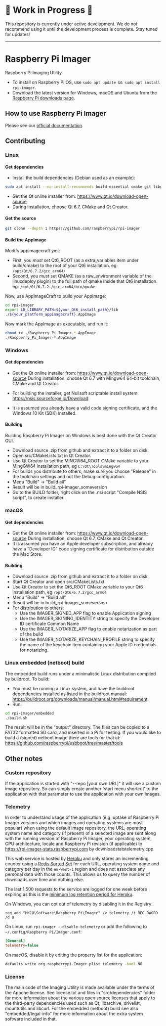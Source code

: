 # 🚧 Work in Progress 🚧

This repository is currently under active development. We do not recommend using it until the development process is complete. Stay tuned for updates!

---


# Raspberry Pi Imager

Raspberry Pi Imaging Utility

- To install on Raspberry Pi OS, use `sudo apt update && sudo apt install rpi-imager`.
- Download the latest version for Windows, macOS and Ubuntu from the [Raspberry Pi downloads page](https://www.raspberrypi.com/software/).

## How to use Raspberry Pi Imager

Please see our [official documentation](https://www.raspberrypi.com/documentation/computers/getting-started.html#raspberry-pi-imager).

## Contributing

### Linux

#### Get dependencies

- Install the build dependencies (Debian used as an example):

```sh
sudo apt install --no-install-recommends build-essential cmake git libgnutls28-dev
```

- Get the Qt online installer from: https://www.qt.io/download-open-source
- During installation, choose Qt 6.7, CMake and Qt Creator.

#### Get the source

```sh
git clone --depth 1 https://github.com/raspberrypi/rpi-imager
```

#### Build the AppImage

Modify appimagecraft.yml:

- First, you _must_ set Qt6_ROOT (as a extra_variables item under build/cmake) to the root of your Qt6 installation. eg: `/opt/Qt/6.7.2/gcc_arm64/`
- Second, you _must_ set QMAKE (as a raw_environment variable of the linuxdeploy plugin) to the full path of qmake inside that Qt6 installation. eg: `/opt/Qt/6.7.2./gcc_arm64/bin/qmake`

Now, use AppImageCraft to build your AppImage:

```sh
cd rpi-imager
export LD_LIBRARY_PATH=${your_Qt6_install_path}/lib
./${your_platform_appimagecraft}.AppImage
```

Now mark the AppImage as executable, and run it:

```sh
chmod +x ./Raspberry_Pi_Imager-*.AppImage
./Raspberry_Pi_Imager-*.AppImage
```

### Windows

#### Get dependencies

- Get the Qt online installer from: https://www.qt.io/download-open-source
During installation, choose Qt 6.7 with Mingw64 64-bit toolchain, CMake and Qt Creator.

- For building the installer, get Nullsoft scriptable install system: https://nsis.sourceforge.io/Download

- It is assumed you already have a valid code signing certificate, and the Windows 10 Kit (SDK) installed.

#### Building

Building Raspberry Pi Imager on Windows is best done with the Qt Creator GUI.

- Download source .zip from github and extract it to a folder on disk
- Open src/CMakeLists.txt in Qt Creator.
- Use Qt Creator to set the MINGW64_ROOT CMake variable to your MingGW64 installation path, eg `C:\Qt\Tools\mingw64`
- For builds you distribute to others, make sure you choose "Release" in the toolchain settings and not the Debug configuration.
- Menu "Build" -> "Build all"
- Result will be in build_rpi-imager_someversion
- Go to the BUILD folder, right click on the .nsi script "Compile NSIS script", to create installer.

### macOS

#### Get dependencies

- Get the Qt online installer from: https://www.qt.io/download-open-source
During installation, choose Qt 6.7, CMake and Qt Creator.
- It is assumed you have an Apple developer subscription, and already have a "Developer ID" code signing certificate for distribution outside the Mac Store.

#### Building

- Download source .zip from github and extract it to a folder on disk
- Start Qt Creator and open src/CMakeLists.txt
- Use Qt Creator to set the Qt6_ROOT CMake variable to your Qt6 installation path, eg `/opt/Qt6/6.7.2/gcc_arm64`
- Menu "Build" -> "Build all"
- Result will be in build_rpi-imager_someversion
- For distribution to others:
  - Use the IMAGER_SIGNED_APP flag to enable Application signing
  - Use the IMAGER_SIGNING_IDENTITY string to specify the Developer ID certificate Common Name
  - Use the IMAGER_NOTARIZE_APP flag to enable notarization as part of the build
  - Use the IMAGER_NOTARIZE_KEYCHAIN_PROFILE string to specify the name of the keychain item containing your Apple ID credentials for notarizing.

### Linux embedded (netboot) build

The embedded build runs under a minimalistic Linux distribution compiled by buildroot.
To build:

- You must be running a Linux system, and have the buildroot dependencies installed as listed in the buildroot manual: https://buildroot.org/downloads/manual/manual.html#requirement
- Run:

```sh
cd rpi-imager/embedded
./build.sh
```

The result will be in the "output" directory.
The files can be copied to a FAT32 formatted SD card, and inserted in a Pi for testing.
If you would like to build a (signed) netboot image there are tools for that at: https://github.com/raspberrypi/usbboot/tree/master/tools

## Other notes

### Custom repository

If the application is started with "--repo [your own URL]" it will use a custom image repository.
So can simply create another 'start menu shortcut' to the application with that parameter to use the application with your own images.

### Telemetry

In order to understand usage of the application (e.g. uptake of Raspberry Pi Imager versions and which images and operating systems are most popular) when using the default image repository, the URL, operating system name and category (if present) of a selected image are sent along with the running version of Raspberry Pi Imager, your operating system, CPU architecture, locale and Raspberry Pi revision (if applicable) to https://rpi-imager-stats.raspberrypi.com by downloadstatstelemetry.cpp.

This web service is hosted by [Heroku](https://www.heroku.com) and only stores an incrementing counter using a [Redis Sorted Set](https://redis.io/topics/data-types#sorted-sets) for each URL, operating system name and category per day in the `eu-west-1` region and does not associate any personal data with those counts. This allows us to query the number of downloads over time and nothing else.

The last 1,500 requests to the service are logged for one week before expiring as this is the [minimum log retention period for Heroku](https://devcenter.heroku.com/articles/logging#log-history-limits).

On Windows, you can opt out of telemetry by disabling it in the Registry:

```pwsh
reg add "HKCU\Software\Raspberry Pi\Imager" /v telemetry /t REG_DWORD /d 0
```

On Linux, run `rpi-imager --disable-telemetry` or add the following to `~/.config/Raspberry Pi/Imager.conf`:

```ini
[General]
telemetry=false
```

On macOS, disable it by editing the property list for the application:

```sh
defaults write org.raspberrypi.Imager.plist telemetry -bool NO
```

### License

The main code of the Imaging Utility is made available under the terms of the Apache license.
See license.txt and files in "src/dependencies" folder for more information about the various open source licenses that apply to the third-party dependencies used such as Qt, libarchive, drivelist, mountutils and libcurl.
For the embedded (netboot) build see also "embedded/legal-info" for more information about the extra system software included in that.
